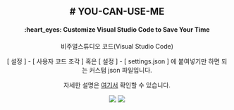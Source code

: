  <div align=center>
<h2># YOU-CAN-USE-ME</h2>

   
<h4>:heart_eyes: Customize Visual Studio Code to Save Your Time</h4>


비주얼스튜디오 코드(Visual Studio Code)

[ 설정 ] - [ 사용자 코드 조각 ] 혹은 [ 설정 ] - [ settings.json ] 에
붙여넣기만 하면 되는 커스텀 json 파일입니다.

자세한 설명은 [여기서](https://blog.naver.com/powersub1101/223141479498) 확인할 수 있습니다.


![](https://github.com/Kim-Sub/YOU-CAN-USE-ME/assets/134024112/fc3589e5-7683-46d3-ac8f-82dbbfe8ae16)
![](https://github.com/Kim-Sub/YOU-CAN-USE-ME/assets/134024112/92569c0d-c98e-4a23-ab97-dbbfed873e65)

</div>
